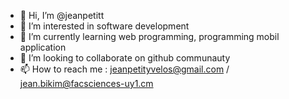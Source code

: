 - 👋 Hi, I’m @jeanpetitt
- 👀 I’m interested in software development
- 🌱 I’m currently learning web programming, programming mobil application
- 💞️ I’m looking to collaborate on github communauty
- 📫 How to reach me : jeanpetityvelos@gmail.com / jean.bikim@facsciences-uy1.cm

<!---
jeanpetitt/jeanpetitt is a ✨ special ✨ repository because its `README.md` (this file) appears on your GitHub profile.
You can click the Preview link to take a look at your changes.
--->
